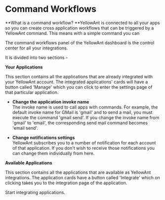 # Command Workflows

**What is a command workflow? **YellowAnt is connected to all your apps so you can create cross application workflows that can be triggered by a YellowAnt command. This means with a simple command you can

The command workflows panel of the YellowAnt dashboard is the control center for all your integrations.

It is divided into two sections -

**Your Applications**

This section contains all the applications that are already integrated with your YellowAnt account. The integrated applications' cards will have a button called 'Manage' which you can click to enter the settings page of that particular application.

* **Change the application invoke name**  
  The invoke name is used to call apps with commands. For example, the default invoke name for GMail is 'gmail' and to send a mail, you must execute the command 'gmail send'. If you change the invoke name from 'gmail' to 'email', the corresponding send mail command becomes 'email send'.

* **Change notifications settings**  
  YellowAnt subscribes you to a number of notification for each account of that application. If you don't wish to receive those notifications you can change them individually from here.

**Available Applications**

This section contains all the applications that are available as YellowAnt integrations. The application cards have a button called 'Integrate' which on clicking takes you to the integration page of the application.

Start integrating applications.

